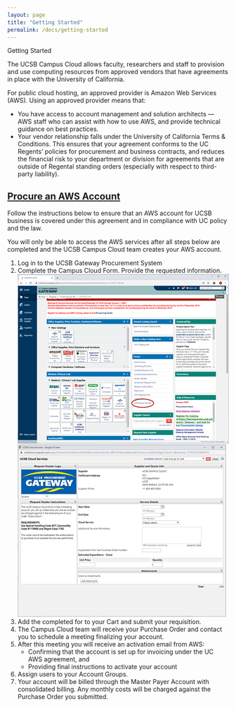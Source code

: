 ```yaml
---
layout: page
title: "Getting Started"
permalink: /docs/getting-started
---
```


Getting Started

The UCSB Campus Cloud allows faculty, researchers and staff to provision and use computing resources from approved vendors that have agreements in place with the University of California.

For public cloud hosting, an approved provider is Amazon Web Services (AWS). 
Using an approved provider means that:

  * You have access to account management and solution architects — AWS staff who can assist with how to use AWS, and provide technical guidance on best practices.
  * Your vendor relationship falls under the University of California Terms & Conditions. This ensures that your agreement conforms to the UC Regents’ policies for procurement and business contracts, and reduces the financial risk to your department or division for agreements that are outside of Regental standing orders (especially with respect to third-party liability).
  

## [Procure an AWS Account](#procurement)

Follow the instructions below to ensure that an AWS account for UCSB business is covered under this agreement and in compliance with UC policy and the law.

You will only be able to access the AWS services after all steps below are completed and the UCSB Campus Cloud team creates your AWS account.

  1. Log in to the UCSB Gateway Procurement System
  2. Complete the Campus Cloud Form. Provide the requested information. 
  ![assets/img/gatewayhome.png](assets/img/gatewayhome.png)
  ![assets/img/gatewayform.png](assets/img/gatewayform.png)
  3. Add the completed for to your Cart and submit your requisition.
  4. The Campus Cloud team will receive your Purchase Order and contact you to schedule a meeting finalizing your account. 
  5. After this meeting you will receive an activation email from AWS:
     * Confirming that the account is set up for invoicing under the UC AWS agreement, and
     * Providing final instructions to activate your account
  6. Assign users to your Account Groups.
  7. Your account will be billed through the Master Payer Account with consolidated billing. Any monthly costs will be charged against the Purchase Order you submitted.